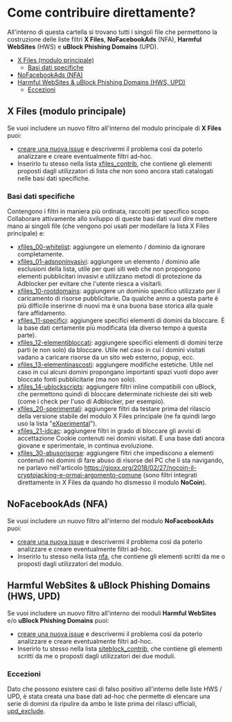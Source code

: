 # Come contribuire direttamente?

All'interno di questa cartella si trovano tutti i singoli file che permettono la costruzione delle liste filtri **X Files**, **NoFacebookAds** (NFA), **Harmful WebSites** (HWS) e **uBlock Phishing Domains** (UPD).

* [X Files (modulo principale)](#x-files-modulo-principale)
  + [Basi dati specifiche](#basi-dati-specifiche)
* [NoFacebookAds (NFA)](#nofacebookads-nfa)
* [Harmful WebSites & uBlock Phishing Domains (HWS, UPD)](#harmful-websites--ublock-phishing-domains-hws-upd)
  + [Eccezioni](#eccezioni)

## X Files (modulo principale)

Se vuoi includere un nuovo filtro all'interno del modulo principale di **X Files** puoi:

- [creare una nuova issue](https://github.com/gioxx/xfiles/issues/new/choose) e descrivermi il problema così da poterlo analizzare e creare eventualmente filtri ad-hoc.
- Inserirlo tu stesso nella lista [xfiles_contrib](/contrib/xfiles_contrib), che contiene gli elementi proposti dagli utilizzatori di lista che non sono ancora stati catalogati nelle basi dati specifiche.

### Basi dati specifiche

Contengono i filtri in maniera più ordinata, raccolti per specifico scopo. Collaborare attivamente allo sviluppo di queste basi dati vuol dire mettere mano ai singoli file (che vengono poi usati per modellare la lista X Files principale) e:

- [xfiles_00-whitelist](/contrib/xfiles_00-whitelist): aggiungere un elemento / dominio da ignorare completamente.
- [xfiles_01-adsnoninvasivi](/contrib/xfiles_01-adsnoninvasivi): aggiungere un elemento / dominio alle esclusioni della lista, utile per quei siti web che non propongono elementi pubblicitari invasivi e utilizzano metodi di protezione da Adblocker per evitare che l'utente riesca a visitarli.
- [xfiles_10-rootdomains](/contrib/xfiles_10-rootdomains): aggiungere un dominio specifico utilizzato per il caricamento di risorse pubblicitarie. Da qualche anno a questa parte è più difficile inserirne di nuovi ma è una buona base storica alla quale fare affidamento.
- [xfiles_11-specifici](/contrib/xfiles_11-specifici): aggiungere specifici elementi di domini da bloccare. È la base dati certamente più modificata (da diverso tempo a questa parte).
- [xfiles_12-elementibloccati](/contrib/xfiles_12-elementibloccati): aggiungere specifici elementi di domini terze parti (e non solo) da bloccare. Utile nel caso in cui i domini visitati vadano a caricare risorse da un sito web esterno, popup, ecc.
- [xfiles_13-elementinascosti](/contrib/xfiles_13-elementinascosti): aggiungere modifiche estetiche. Utile nel caso in cui alcuni domini propongano importanti spazi vuoti dopo aver bloccato fonti pubblicitarie (ma non solo).
- [xfiles_14-ublockscripts](/contrib/xfiles_14-ublockscripts): aggiungere filtri inline compatibili con uBlock, che permettono quindi di bloccare determinate richieste dei siti web (come i check per l'uso di Adblocker, per esempio).
- [xfiles_20-sperimentali](/contrib/xfiles_20-sperimentali): aggiungere filtri da testare prima del rilascio della versione stabile del modulo X Files principale (ne fa quindi largo uso la lista "[eXperimental](https://github.com/gioxx/xfiles/blob/master/experimental.txt)").
- [xfiles_21-idcac](/contrib/xfiles_21-idcac): aggiungere filtri in grado di bloccare gli avvisi di accettazione Cookie contenuti nei domini visitati. È una base dati ancora giovane e sperimentale, in continua evoluzione.
- [xfiles_30-abusorisorse](/contrib/xfiles_30-abusorisorse): aggiungere filtri che impediscono a elementi contenuti nei domini di fare abuso di risorse del PC che li sta navigando, ne parlavo nell'articolo https://gioxx.org/2018/02/27/nocoin-il-cryptojacking-e-ormai-argomento-comune (sono filtri integrati direttamente in X Files da quando ho dismesso il modulo **NoCoin**).

## NoFacebookAds (NFA)

Se vuoi includere un nuovo filtro all'interno del modulo **NoFacebookAds** puoi:

- [creare una nuova issue](https://github.com/gioxx/xfiles/issues/new/choose) e descrivermi il problema così da poterlo analizzare e creare eventualmente filtri ad-hoc.
- Inserirlo tu stesso nella lista [nfa](/contrib/nfa), che contiene gli elementi scritti da me o proposti dagli utilizzatori del modulo.

## Harmful WebSites & uBlock Phishing Domains (HWS, UPD)

Se vuoi includere un nuovo filtro all'interno dei moduli **Harmful WebSites** e/o **uBlock Phishing Domains** puoi:

- [creare una nuova issue](https://github.com/gioxx/xfiles/issues/new/choose) e descrivermi il problema così da poterlo analizzare e creare eventualmente filtri ad-hoc.
- Inserirlo tu stesso nella lista [siteblock_contrib](/contrib/siteblock_contrib), che contiene gli elementi scritti da me o proposti dagli utilizzatori dei due moduli.

### Eccezioni

Dato che possono esistere casi di falso positivo all'interno delle liste HWS / UPD, è stata creata una base dati ad-hoc che permette di elencare una serie di domini da ripulire da ambo le liste prima dei rilasci ufficiali, [upd_exclude](/contrib/upd_exclude).
